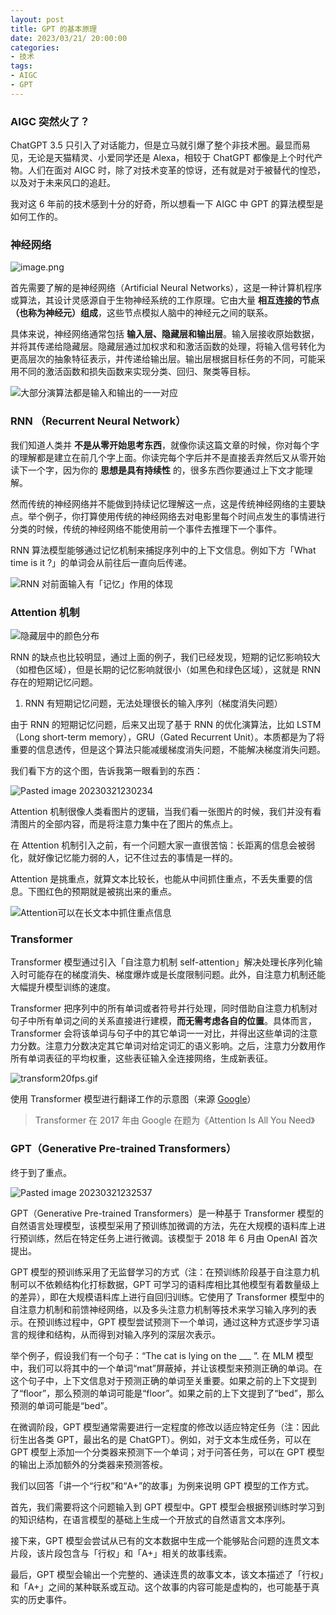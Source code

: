 ```yaml
---
layout: post
title: GPT 的基本原理
date: 2023/03/21/ 20:00:00
categories:
- 技术
tags:
- AIGC
- GPT
---
```


### AIGC 突然火了？

ChatGPT 3.5 只引入了对话能力，但是立马就引爆了整个非技术圈。最显而易见，无论是天猫精灵、小爱同学还是 Alexa，相较于 ChatGPT 都像是上个时代产物。人们在面对 AIGC 时，除了对技术变革的惊讶，还有就是对于被替代的惶恐，以及对于未来风口的追赶。

我对这 6 年前的技术感到十分的好奇，所以想看一下 AIGC 中 GPT 的算法模型是如何工作的。

### 神经网络

![image.png](https://pics.naaln.com/blog/2023-03-22-1676889920410-2e013ca9-2ed6-476f-8e64-a0d3adbcae03.png-basicBlog)

首先需要了解的是神经网络（Artificial Neural Networks），这是一种计算机程序或算法，其设计灵感源自于生物神经系统的工作原理。它由大量 **相互连接的节点（也称为神经元）组成**，这些节点模拟人脑中的神经元之间的联系。

具体来说，神经网络通常包括 **输入层、隐藏层和输出层**。输入层接收原始数据，并将其传递给隐藏层。隐藏层通过加权求和和激活函数的处理，将输入信号转化为更高层次的抽象特征表示，并传递给输出层。输出层根据目标任务的不同，可能采用不同的激活函数和损失函数来实现分类、回归、聚类等目标。

![大部分演算法都是输入和输出的一一对应](https://pics.naaln.com/blog/2023-03-22-46b63-2019-07-04-input-output.png-basicBlog)

### RNN （Recurrent Neural Network）

我们知道人类并 **不是从零开始思考东西**，就像你读这篇文章的时候，你对每个字的理解都是建立在前几个字上面。你读完每个字后并不是直接丢弃然后又从零开始读下一个字，因为你的 **思想是具有持续性** 的，很多东西你要通过上下文才能理解。

然而传统的神经网络并不能做到持续记忆理解这一点，这是传统神经网络的主要缺点。举个例子，你打算使用传统的神经网络去对电影里每个时间点发生的事情进行分类的时候，传统的神经网络不能使用前一个事件去推理下一个事件。

RNN 算法模型能够通过记忆机制来捕捉序列中的上下文信息。例如下方「What time is it ?」的单词会从前往后一直向后传递。

![RNN 对前面输入有「记忆」作用的体现](https://pics.naaln.com/blog/2023-03-22-575e2-2019-07-02-input-5.gif-basicBlog)

### Attention 机制

![隐藏层中的颜色分布](https://pics.naaln.com/blog/2023-03-22-697a8-2019-07-02-010144.jpg-basicBlog)

RNN 的缺点也比较明显，通过上面的例子，我们已经发现，短期的记忆影响较大（如橙色区域），但是长期的记忆影响就很小（如黑色和绿色区域），这就是 RNN 存在的短期记忆问题。
1. RNN 有短期记忆问题，无法处理很长的输入序列（梯度消失问题）

由于 RNN 的短期记忆问题，后来又出现了基于 RNN 的优化演算法，比如 LSTM（Long short-term memory），GRU（Gated Recurrent Unit）。本质都是为了将重要的信息透传，但是这个算法只能减缓梯度消失问题，不能解决梯度消失问题。

我们看下方的这个图，告诉我第一眼看到的东西：

![Pasted image 20230321230234](https://pics.naaln.com/blog/2023-03-22-f13c6a.png-basicBlog)

Attention 机制很像人类看图片的逻辑，当我们看一张图片的时候，我们并没有看清图片的全部内容，而是将注意力集中在了图片的焦点上。

在 Attention 机制引入之前，有一个问题大家一直很苦恼：长距离的信息会被弱化，就好像记忆能力弱的人，记不住过去的事情是一样的。

Attention 是挑重点，就算文本比较长，也能从中间抓住重点，不丢失重要的信息。下图红色的预期就是被挑出来的重点。

![Attention可以在长文本中抓住重点信息](https://pics.naaln.com/blog/2023-03-22-59303-2019-11-06-long.jpg-basicBlog)

### Transformer

Transformer 模型通过引入「自注意力机制 self-attention」解决处理长序列化输入时可能存在的梯度消失、梯度爆炸或是长度限制问题。此外，自注意力机制还能大幅提升模型训练的速度。

Transformer 把序列中的所有单词或者符号并行处理，同时借助自注意力机制对句子中所有单词之间的关系直接进行建模，**而无需考虑各自的位置**。具体而言，Transformer 会将该单词与句子中的其它单词一一对比，并得出这些单词的注意力分数。注意力分数决定其它单词对给定词汇的语义影响。之后，注意力分数用作所有单词表征的平均权重，这些表征输入全连接网络，生成新表征。

![transform20fps.gif](https://pics.naaln.com/blog/2023-03-22-1676895366887-cba7006f-a04b-4dc0-9b3d-6c15c698bbab.gif)

使用 Transformer 模型进行翻译工作的示意图（来源 [Google](https://ai.googleblog.com/2017/08/transformer-novel-neural-network.html)）  

> Transformer 在 2017 年由 Google 在题为《Attention Is All You Need》

### GPT（Generative Pre-trained Transformers）

终于到了重点。

![Pasted image 20230321232537](https://pics.naaln.com/blog/2023-03-22-Pasted%20image%2020230321232537.png-basicBlog)

GPT（Generative Pre-trained Transformers）是一种基于 Transformer 模型的自然语言处理模型，该模型采用了预训练加微调的方法，先在大规模的语料库上进行预训练，然后在特定任务上进行微调。该模型于 2018 年 6 月由 OpenAI 首次提出。

GPT 模型的预训练采用了无监督学习的方式（注：在预训练阶段基于自注意力机制可以不依赖结构化打标数据，GPT 可学习的语料库相比其他模型有着数量级上的差异），即在大规模语料库上进行自回归训练。它使用了 Transformer 模型中的自注意力机制和前馈神经网络，以及多头注意力机制等技术来学习输入序列的表示。在预训练过程中，GPT 模型尝试预测下一个单词，通过这种方式逐步学习语言的规律和结构，从而得到对输入序列的深层次表示。

举个例子，假设我们有一个句子：“The cat is lying on the ___ ”. 在 MLM 模型中，我们可以将其中的一个单词“mat”屏蔽掉，并让该模型来预测正确的单词。在这个句子中，上下文信息对于预测正确的单词至关重要。如果之前的上下文提到了“floor”，那么预测的单词可能是“floor”。如果之前的上下文提到了“bed”，那么预测的单词可能是“bed”。

在微调阶段，GPT 模型通常需要进行一定程度的修改以适应特定任务（注：因此衍生出各类 GPT，最出名的是 ChatGPT）。例如，对于文本生成任务，可以在 GPT 模型上添加一个分类器来预测下一个单词；对于问答任务，可以在 GPT 模型的输出上添加额外的分类器来预测答桉。

我们以回答「讲一个“行权”和“A+”的故事」为例来说明 GPT 模型的工作方式。

首先，我们需要将这个问题输入到 GPT 模型中。GPT 模型会根据预训练时学习到的知识结构，在语言模型的基础上生成一个开放式的自然语言文本序列。

接下来，GPT 模型会尝试从已有的文本数据中生成一个能够贴合问题的连贯文本片段，该片段包含与「行权」和「A+」相关的故事线索。

最后，GPT 模型会输出一个完整的、通读连贯的故事文本，该文本描述了「行权」和「A+」之间的某种联系或互动。这个故事的内容可能是虚构的，也可能基于真实的历史事件。
